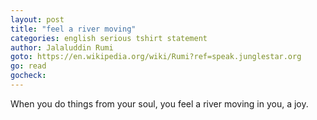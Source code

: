 ```yaml
---
layout: post
title: "feel a river moving"
categories: english serious tshirt statement
author: Jalaluddin Rumi
goto: https://en.wikipedia.org/wiki/Rumi?ref=speak.junglestar.org
go: read
gocheck:
---
```

When you do things from your soul, you feel a river moving in you, a joy.

